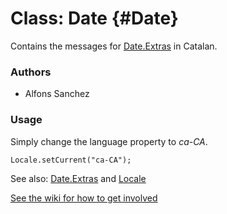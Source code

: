 Class: Date {#Date}
=====================================

Contains the messages for [Date.Extras][] in Catalan.

### Authors

* Alfons Sanchez

### Usage

Simply change the language property to *ca-CA*.

	Locale.setCurrent("ca-CA");

See also: [Date.Extras][] and [Locale][]

[See the wiki for how to get involved](http://wiki.github.com/mootools/mootools-more)

[Locale]: /more/Locale/Locale 
[Date.Extras]: /more/Types/Date.Extras

